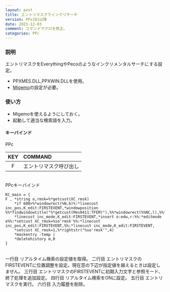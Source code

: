 ```yaml
---
layout: post
title: エントリマスクでインクリサーチ
version: PPx181以降
date: 2023-12-03
comment: コマンドマクロを修正。
categories: PPc
---
```

### 説明

エントリマスクをEverythingやPecoのようなインクリメンタルサーチにする設定。

- PPXMES\.DLL,PPXWIN\.DLLを使用。
- [Migemo](https://www.kaoriya.net/software/cmigemo/)の設定が必要。

### 使い方

- Migemoを使えるようにしておく。
- 起動して適当な検索語を入力。

#### キーバインド
PPc

| KEY | COMMAND |
|:-:|:-|
| F | エントリマスク呼び出し |

<BR>
PPcキーバインド

```clean
KC_main = {
F , *string o,rmsk=%*getcust(XC_rmsk)
    *if 600>%*windowrect(%N,b)%:*linecust inc_pos,K_edit:FIRSTEVENT,*windowposition %%*findwindowtitle("%*getcust(Mes0411:TFEM)"),%%*windowrect(%%NC,l),%%*windowrect(%%NC,b)
    *linecust inc_mode,K_edit:FIRSTEVENT,*insert o:edw,r:%%:*editmode e%%:*setcust XC_rmsk=%so'rmsk'%%:*linecust inc_pos,K_edit:FIRSTEVENT,%%:*linecust inc_mode,K_edit:FIRSTEVENT,
    *setcust XC_rmsk=1,%*rightstr("%so'rmsk'",4)
    *maskentry -temp |
    *deletehistory m,0
}
```

<BR>
一行目 リアルタイム検索の設定値を取得。  
二行目 エントリマスクのFIRSTEVENTに位置調整を設定。現在窓の下辺が指定値を越えるときは設定しません。  
三行目 エントリマスクのFIRSTEVENTに初期入力文字と参照モード、終了処理を追加設定。  
四行目 リアルタイム検索をONに設定。  
五行目 エントリマスクを実行。  
六行目 入力履歴を削除。  
